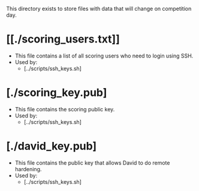 This directory exists to store files with data that will change on competition day.

# [[./scoring_users.txt]]
- This file contains a list of all scoring users who need to login using SSH.
- Used by:
  - [../scripts/ssh_keys.sh]
# [./scoring_key.pub]
- This file contains the scoring public key.
- Used by:
  - [../scripts/ssh_keys.sh]
# [./david_key.pub]
- This file contains the public key that allows David to do remote hardening.
- Used by:
  - [../scripts/ssh_keys.sh]
